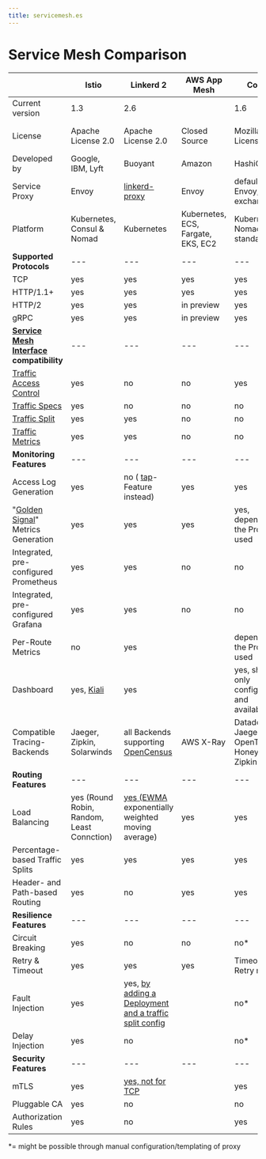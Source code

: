 ```yaml
---
title: servicemesh.es
---
```


# Service Mesh Comparison

|                                                              | Istio                                      | Linkerd 2                                                    | AWS App Mesh                       | Consul                                           | mæsh               | Kuma                    |
| ------------------------------------------------------------ | ------------------------------------------ | ------------------------------------------------------------ | ---------------------------------- | ------------------------------------------------ | ------------------ | ----------------------- |
| Current version                                              | 1.3                                        | 2.6                                                          |                                    | 1.6                                              | 0.7                | 0.2                     |
| License                                                      | Apache License 2.0                         | Apache License 2.0                                           | Closed Source                      | Mozilla License                                  | Apache License 2.0 | Apache License 2.0      |
| Developed by                                                 | Google, IBM, Lyft                          | Buoyant                                                      | Amazon                             | HashiCorp                                        | containous         | Kong                    |
| Service Proxy                                                | Envoy                                      | [linkerd-proxy](https://github.com/linkerd/linkerd2-proxy)   | Envoy                              | defaults to Envoy, exchangeable                  | Traefik            | Envoy                   |
| Platform                                                     | Kubernetes, Consul & Nomad                 | Kubernetes                                                   | Kubernetes, ECS, Fargate, EKS, EC2 | Kubernetes, Nomad, standalone                    | Kubernetes         | Kubernetes, "universal" |
| **Supported Protocols**                                      | ---                                        | ---                                                          | ---                                | ---                                              | ---                | ---                     |
| TCP                                                          | yes                                        | yes                                                          | yes                                | yes                                              | yes                | yes                     |
| HTTP/1.1+                                                    | yes                                        | yes                                                          | yes                                | yes                                              | yes                | yes                     |
| HTTP/2                                                       | yes                                        | yes                                                          | in preview                         | yes                                              |                    |                         |
| gRPC                                                         | yes                                        | yes                                                          | in preview                         | yes                                              |                    |                         |
| **[Service Mesh Interface](https://smi-spec.io/) compatibility** | ---                                        | ---                                                          | ---                                | ---                                              | ---                | ---                     |
| [Traffic Access Control](https://github.com/deislabs/smi-spec/blob/master/traffic-access-control.md) | yes                                        | no                                                           | no                                 | yes                                              | yes                | no                      |
| [Traffic Specs](https://github.com/deislabs/smi-spec/blob/master/traffic-specs.md) | yes                                        | no                                                           | no                                 | no                                               | yes                | no                      |
| [Traffic Split](https://github.com/deislabs/smi-spec/blob/master/traffic-split.md) | yes                                        | yes                                                          | no                                 | no                                               | yes                | no                      |
| [Traffic Metrics](https://github.com/deislabs/smi-spec/blob/master/traffic-metrics.md) | yes                                        | yes                                                          | no                                 | no                                               | no                 | no                      |
| **Monitoring Features**                                      | ---                                        | ---                                                          | ---                                | ---                                              | ---                | ---                     |
| Access Log Generation                                        | yes                                        | no ( [tap](https://linkerd.io/2/reference/cli/tap/)-Feature instead) | yes                                | yes                                              | yes                | yes                     |
| "[Golden Signal](https://landing.google.com/sre/sre-book/chapters/monitoring-distributed-systems/#xref_monitoring_golden-signals)" Metrics Generation | yes                                        | yes                                                          | yes                                | yes, depending on the Proxy used                 | yes                | no*                     |
| Integrated, pre-configured Prometheus                        | yes                                        | yes                                                          | no                                 | no                                               | yes                | no                      |
| Integrated, pre-configured Grafana                           | yes                                        | yes                                                          | no                                 | no                                               |                    | no                      |
| Per-Route Metrics                                            | no                                         | yes                                                          |                                    | depending on the Proxy used                      |                    | no                      |
| Dashboard                                                    | yes, [Kiali](https://www.kiali.io)         | yes                                                          |                                    | yes, showing only configuration and availability | no                 | no                      |
| Compatible Tracing-Backends                                  | Jaeger, Zipkin, Solarwinds                 | all Backends supporting [OpenCensus](https://opencensus.io/service/exporters/) | AWS X-Ray                          | Datadog, Jaeger, OpenTracing, Honeycomb, Zipkin  | Jaeger             | -                       |
| **Routing Features**                                         | ---                                        | ---                                                          | ---                                | ---                                              | ---                | ---                     |
| Load Balancing                                               | yes (Round Robin, Random, Least Connction) | [yes (EWMA](https://linkerd.io/2/features/load-balancing/) exponentially weighted moving average) | yes                                | yes                                              | yes                |                         |
| Percentage-based Traffic Splits                              | yes                                        | yes                                                          | yes                                | yes                                              | yes                | yes                     |
| Header- and Path-based Routing                               | yes                                        | no                                                           | yes                                | yes                                              | no                 | no*                     |
| **Resilience Features**                                      | ---                                        | ---                                                          | ---                                | ---                                              | ---                | ---                     |
| Circuit Breaking                                             | yes                                        | no                                                           | no                                 | no*                                              | yes                | no*                     |
| Retry & Timeout                                              | yes                                        | yes                                                          | yes                                | Timeout yes, Retry no*                           | yes                | no*                     |
| Fault Injection                                              | yes                                        | yes, [by adding a Deployment and a traffic split config](https://linkerd.io/2/tasks/fault-injection/) |                                    | no*                                              | no                 | no*                     |
| Delay Injection                                              | yes                                        | no                                                           |                                    | no*                                              | no                 | no*                     |
| **Security Features**                                        | ---                                        | ---                                                          | ---                                | ---                                              | ---                | ---                     |
| mTLS                                                         | yes                                        | [yes, not for TCP](https://linkerd.io/2/features/automatic-mtls/) |                                    | yes                                              | no                 | yes                     |
| Pluggable CA                                                 | yes                                        | no                                                           |                                    | no                                               | no                 | no                      |
| Authorization Rules                                          | yes                                        | no                                                           |                                    | yes                                              | no                 | yes                     |

*= might be possible through manual configuration/templating of proxy